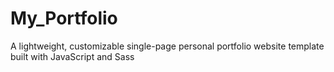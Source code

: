# My_Portfolio
A lightweight, customizable single-page personal portfolio website template built with JavaScript and Sass
